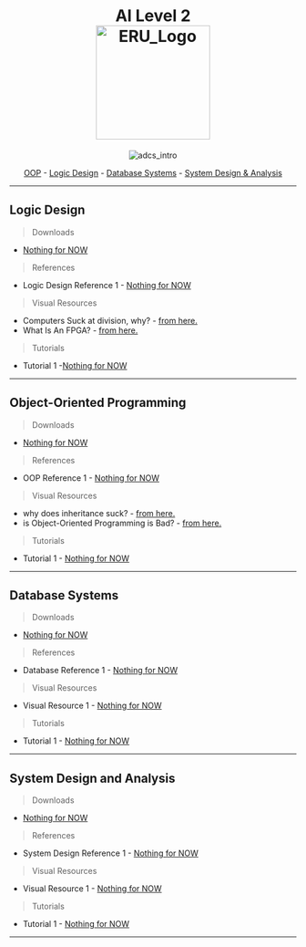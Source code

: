 <!--
If u can read this you will be as my enimes .
-->
<h1 align="center">
  AI Level 2 
  
  <br>
  <img src="https://scontent.fcai19-6.fna.fbcdn.net/v/t39.30808-6/408106767_752809753556429_1220078566625136899_n.jpg?_nc_cat=106&ccb=1-7&_nc_sid=6ee11a&_nc_ohc=qCV7gXzPh-oQ7kNvgFrBznV&_nc_ht=scontent.fcai19-6.fna&_nc_gid=AJwYZZnCFJD9ixXvbb977RJ&oh=00_AYC3GQaJ_FEEsmQANgF0N9b8murKYHK7J5rH4hWy47Z7vQ&oe=6701F3D4" alt="ERU_Logo" width="200">
</h1>

<p align="center">
  <img src="https://github.com/ah2devio/ERU/blob/main/_RES/fd_vs_mk4.gif" alt="adcs_intro"  align="center">
  <p align="center">
  <a href="#object-oriented-programming">OOP</a> - 
  <a href="#logic-design">Logic Design</a> - 
  <a href="#database-systems">Database Systems</a> - 
  <a href="#system-design-and-analysis">System Design & Analysis</a>
</p>
</p>

---

## Logic Design
> Downloads
- [Nothing for NOW]()

> References
- Logic Design Reference 1 - [Nothing for NOW]()

> Visual Resources
- Computers Suck at division, why? - [from here.](https://www.youtube.com/watch?v=ssDBqQ5f5_0)
- What Is An FPGA? - [from here.](https://www.youtube.com/watch?v=gUsHwi4M4xE)

> Tutorials
- Tutorial 1 -[Nothing for NOW]()

---

## Object-Oriented Programming
> Downloads
- [Nothing for NOW]()

> References
- OOP Reference 1 - [Nothing for NOW]()

> Visual Resources
- why does inheritance suck? - [from here.](https://youtu.be/aq365yzrTVE?si=2FWLMlmmgqBg5zGv)
- is Object-Oriented Programming is Bad? - [from here.](https://youtu.be/QM1iUe6IofM?si=DlDLOzxLfMkeWGa3)

> Tutorials
- Tutorial 1 - [Nothing for NOW]()

---

## Database Systems
> Downloads
- [Nothing for NOW]()

> References
- Database Reference 1 - [Nothing for NOW]()

> Visual Resources
- Visual Resource 1 - [Nothing for NOW]()

> Tutorials
- Tutorial 1 - [Nothing for NOW]()


---

## System Design and Analysis
> Downloads
- [Nothing for NOW]()

> References
- System Design Reference 1 - [Nothing for NOW]()

> Visual Resources
- Visual Resource 1 - [Nothing for NOW]()

> Tutorials
- Tutorial 1 - [Nothing for NOW]()

---
